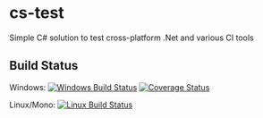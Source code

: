 ﻿# cs-test
Simple C# solution to test cross-platform .Net and various CI tools

## Build Status
Windows: [![Windows Build Status](https://ci.appveyor.com/api/projects/status/github/dylan-kerr/cs-test?branch=master&svg=true)](https://ci.appveyor.com/project/dylan-kerr/cs-test)
[![Coverage Status](https://coveralls.io/repos/dylan-kerr/cs-test/badge.svg?branch=master&service=github)](https://coveralls.io/github/dylan-kerr/cs-test?branch=master)

Linux/Mono: [![Linux Build Status](https://travis-ci.org/dylan-kerr/cs-test.svg?branch=master)](https://travis-ci.org/dylan-kerr/cs-test)
